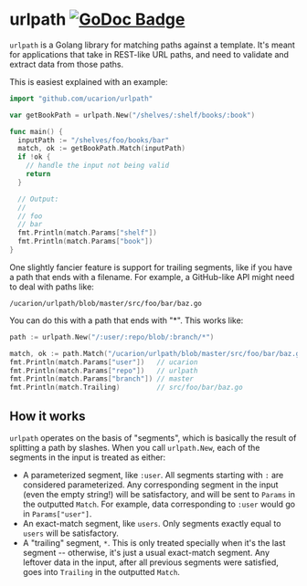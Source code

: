 # urlpath [![GoDoc Badge][badge]][godoc]

`urlpath` is a Golang library for matching paths against a template. It's meant
for applications that take in REST-like URL paths, and need to validate and
extract data from those paths.

[badge]: https://godoc.org/github.com/ucarion/urlpath?status.svg
[godoc]: https://godoc.org/github.com/ucarion/urlpath

This is easiest explained with an example:

```go
import "github.com/ucarion/urlpath"

var getBookPath = urlpath.New("/shelves/:shelf/books/:book")

func main() {
  inputPath := "/shelves/foo/books/bar"
  match, ok := getBookPath.Match(inputPath)
  if !ok {
    // handle the input not being valid
    return
  }

  // Output:
  //
  // foo
  // bar
  fmt.Println(match.Params["shelf"])
  fmt.Println(match.Params["book"])
}
```

One slightly fancier feature is support for trailing segments, like if you have
a path that ends with a filename. For example, a GitHub-like API might need to
deal with paths like:

```text
/ucarion/urlpath/blob/master/src/foo/bar/baz.go
```

You can do this with a path that ends with "*". This works like:

```go
path := urlpath.New("/:user/:repo/blob/:branch/*")

match, ok := path.Match("/ucarion/urlpath/blob/master/src/foo/bar/baz.go")
fmt.Println(match.Params["user"])   // ucarion
fmt.Println(match.Params["repo"])   // urlpath
fmt.Println(match.Params["branch"]) // master
fmt.Println(match.Trailing)         // src/foo/bar/baz.go
```

## How it works

`urlpath` operates on the basis of "segments", which is basically the result of
splitting a path by slashes. When you call `urlpath.New`, each of the segments
in the input is treated as either:

* A parameterized segment, like `:user`. All segments starting with `:` are
  considered parameterized. Any corresponding segment in the input (even the
  empty string!) will be satisfactory, and will be sent to `Params` in the
  outputted `Match`. For example, data corresponding to `:user` would go in
  `Params["user"]`.
* An exact-match segment, like `users`. Only segments exactly equal to `users`
  will be satisfactory.
* A "trailing" segment, `*`. This is only treated specially when it's the last
  segment -- otherwise, it's just a usual exact-match segment. Any leftover data
  in the input, after all previous segments were satisfied, goes into `Trailing`
  in the outputted `Match`.
